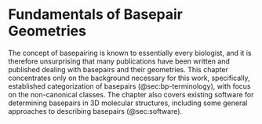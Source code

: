 # Fundamentals of Basepair Geometries

The concept of basepairing is known to essentially every biologist, and it is therefore unsurprising that many publications have been written and published dealing with basepairs and their geometries.
This chapter concentrates only on the background necessary for this work, specifically, established categorization of basepairs (@sec:bp-terminology), with focus on the non-canonical classes.
The chapter also covers existing software for determining basepairs in 3D molecular structures, including some general approaches to describing basepairs (@sec:software).
